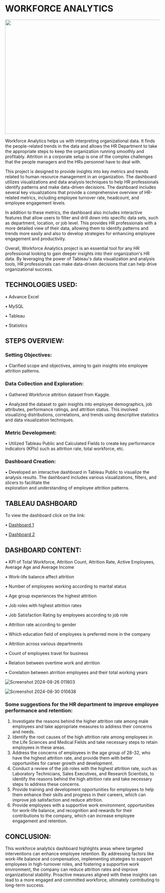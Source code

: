 # WORKFORCE ANALYTICS
<p align="center">
  <img width="600" height="370" src="https://github.com/user-attachments/assets/cdb2af05-d4ba-465f-9b3c-7d0757bfb801">
</p>

Workforce Analytics helps us with interpreting organizational data. It finds the people-related trends in the data and allows the HR Department to take the appropriate steps to keep the organization running smoothly and profitably. Attrition in a corporate setup is one of the complex challenges that the people managers and the HRs personnel have to deal with. 

This project is designed to provide insights into key metrics and trends related to human resource management in an organization. The dashboard utilizes visualizations and data analysis techniques to help HR professionals identify patterns and make data-driven decisions. The dashboard includes several key visualizations that provide a comprehensive overview of HR-related metrics, including employee turnover rate, headcount, and employee engagement levels.

In addition to these metrics, the dashboard also includes interactive features that allow users to filter and drill down into specific data sets, such as department, location, or job level. This provides HR professionals with a more detailed view of their data, allowing them to identify patterns and trends more easily and also to develop strategies for enhancing employee engagement and productivity.

Overall, Workforce Analytics project is an essential tool for any HR professional looking to gain deeper insights into their organization's HR data. By leveraging the power of Tableau's data visualization and analysis tools, HR professionals can make data-driven decisions that can help drive organizational success.

## TECHNOLOGIES USED:

• Advance Excel 

• MySQL

• Tableau

• Statistics

## STEPS OVERVIEW:

### Setting Objectives:

• Clarified scope and objectives, aiming to gain insights into employee attrition patterns.

### Data Collection and Exploration:

• Gathered Workforce attrition dataset from Kaggle.

• Analyzed the dataset to gain insights into employee demographics, job attributes, performance ratings, and attrition status. This involved visualizing distributions, correlations, and    trends using descriptive statistics and data visualization techniques.

### Metric Development:

• Utilized Tableau Public and Calculated Fields to create key performance indicators (KPIs) such as attrition rate, total workforce, etc.

### Dashboard Creation:

• Developed an interactive dashboard in Tableau Public to visualize the analysis results. The dashboard includes various visualizations, filters, and slicers to facilitate the       
  exploration and understanding of employee attrition patterns.

## TABLEAU DASHBOARD #
To view the dashboard click on the link:

•	[Dashboard 1](https://public.tableau.com/app/profile/ahana.podder/viz/WorkforceAnalytics_17243637278100/Dashboard1?publish=yes)

•	[Dashboard 2](https://public.tableau.com/app/profile/ahana.podder/viz/WorkforceAnalytics_17243637278100/Dashboard2?publish=yes)

## DASHBOARD CONTENT:

• KPI of Total Workforce, Attrition Count, Attrition Rate, Active Employees, Average Age and Average Income

• Work-life balance affect attrition

• Number of employees working according to marital status

• Age group experiences the highest attrition

• Job roles with highest attrition rates

• Job Satisfaction Rating by employees according to job role

• Attrition rate according to gender

• Which education field of employees is preferred more in the company

• Attrition across various departments

• Count of employees travel for business

• Relation between overtime work and atrrition

• Corelation between atrrition employees and their total working years

![Screenshot 2024-08-26 011803](https://github.com/user-attachments/assets/0dd0179c-714f-4977-838d-c137578d5977)

![Screenshot 2024-08-30 010638](https://github.com/user-attachments/assets/346ccfd4-27ca-4741-9c67-5e662dc519cf)

### Some suggestions for the HR department to improve employee performance and retention:
1.	Investigate the reasons behind the higher attrition rate among male employees and take appropriate measures to address their concerns and needs.
2.	Identify the root causes of the high attrition rate among employees in the Life Sciences and Medical Fields and take necessary steps to retain employees in these areas.
3.	Address the concerns of employees in the age group of 28-32, who have the highest attrition rate, and provide them with better opportunities for career growth and development.
4.	Conduct a review of the job roles with the highest attrition rate, such as Laboratory Technicians, Sales Executives, and Research Scientists, to identify the reasons behind the high attrition rate and take necessary steps to address these concerns.
5.	Provide training and development opportunities for employees to help them enhance their skills and progress in their careers, which can improve job satisfaction and reduce attrition.
6.	Provide employees with a supportive work environment, opportunities for work-life balance, and recognition and rewards for their contributions to the company, which can increase employee engagement and retention.

## CONCLUSION:

This workforce analytics dashboard highlights areas where targeted interventions can enhance employee retention. By addressing factors like work-life balance and compensation, implementing strategies to support employees in high-turnover roles, and fostering a supportive work environment, the company can reduce attrition rates and improve organizational stability. Proactive measures aligned with these insights can lead to a more engaged and committed workforce, ultimately contributing to long-term success.
